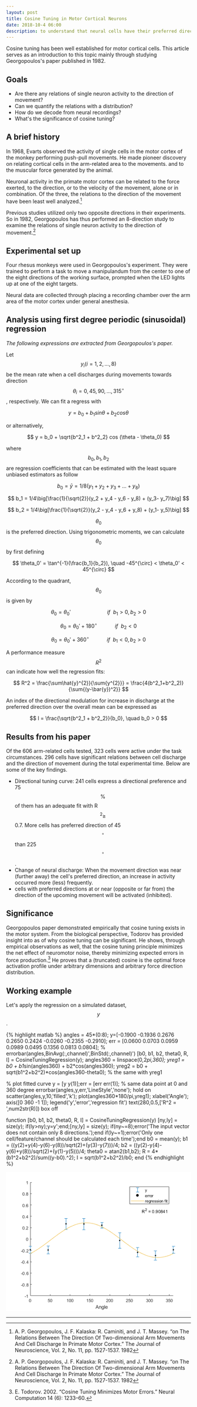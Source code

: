 ```yaml
---
layout: post
title: Cosine Tuning in Motor Cortical Neurons
date: 2018-10-4 06:00
description: to understand that neural cells have their preferred direction of movement and that it is distributed with a sinusoidal function
---
```


Cosine tuning has been well established for motor cortical cells. This article serves as an introduction to this topic mainly through studying Georgopoulos's paper published in 1982.

## Goals

* Are there any relations of single neuron activity to the direction of movement?
* Can we quantify the relations with a distribution?
* How do we decode from neural recordings?
* What's the significance of cosine tuning?

## A brief history

In 1968, Evarts observed the activity of single cells in the motor cortex of the monkey performing push-pull movements. He made pioneer discovery on relating cortical cells in the arm-related area to the movements. and to the muscular force generated by the animal.

Neuronal activity in the primate motor cortex can be related to the force exerted, to the direction, or to the velocity of the movement, alone or in combination. Of the three, the relations to the direction of the movement have been least well analyzed.[^Georgopoulos]

Previous studies utilized only two opposite directions in their experiments. So in 1982, Georgopoulos has thus performed an 8-direction study to examine the relations of single neuron activity to the direction of movement.[^Georgopoulos]

## Experimental set up

Four rhesus monkeys were used in Georgopoulos's experiment. They were trained to perform a task to move a manipulandum from the center to one of the eight directions of the working surface, prompted when the LED lights up at one of the eight targets.

Neural data are collected through placing a recording chamber over the arm area of the motor cortex under general anesthesia.

## Analysis using first degree periodic (sinusoidal) regression

*The following expressions are extracted from Georgopoulos's paper.*

Let $$ y_i (i = 1, 2, ..., 8 ) $$ be the mean rate when a cell discharges during movements towards direction $$ \theta_i = 0, 45, 90, ..., 315^{\circ}$$, respectively. We can fit a regress with

$$
y = b_0 + b_1sin \theta + b_2 cos \theta
$$

or alternatively,

$$
y = b_0 + \sqrt{b^2_1 + b^2_2} cos (\theta - \theta_0)
$$

where $$ b_0, b_1, b_2 $$ are regression coefficients that can be estimated with the least square unbiased estimators as follow

$$
b_0 = \bar{y} = 1/8(y_1 + y_2 + y_3 + ... + y_8)
$$

$$
b_1 = 1/4\big[\frac{1}{\sqrt{2}}(y_2 + y_4 - y_6 - y_8) + (y_3- y_7)\big]
$$

$$
b_2 = 1/4\big[\frac{1}{\sqrt{2}}(y_2 - y_4 - y_6 + y_8) + (y_1- y_5)\big]
$$

$$ \theta_0 $$ is the preferred direction. Using trigonometric moments, we can calculate $$ \theta_0 $$ by first defining

$$
\theta_0' = \tan^{-1}(\frac{b_1}{b_2}), \quad -45^{\circ} < \theta_0' < 45^{\circ}
$$

According to the quadrant, $$ \theta_0 $$ is given by

$$\theta_0 = \theta_0' \qquad\qquad\qquad \ if \ \ b_1 > 0, b_2 > 0 $$

$$\theta_0 = \theta_0' + 180^{\circ} \qquad\quad if \ \ b_2 < 0 $$

$$\theta_0 = \theta_0' + 360^{\circ} \qquad\quad if \ \ b_1 < 0, b_2 > 0 $$

A performance measure $$ R^2 $$ can indicate how well the regression fits:

$$
R^2 = \frac{\sum\hat{y}^{2}}{\sum{y^{2}}} = \frac{4(b^2_1+b^2_2)}{\sum{(y-\bar{y})^2}}
$$

An index of the directional modulation for increase in discharge at the preferred direction over the overall mean can be expressed as

$$
I = \frac{\sqrt{b^2_1 + b^2_2}}{b_0}, \quad b_0 > 0
$$

## Results from his paper

Of the 606 arm-related cells tested, 323 cells were active under the task circumstances. 296 cells have significant relations between cell discharge and the direction of movement during the total experimental time. Below are some of the key findings.

* Directional tuning curve: 241 cells express a directional preference and 75 $$\%$$ of them has an adequate fit with R$$^2 \geq$$ 0.7. More cells has preferred direction of 45$$^{\circ}$$ than 225$$^{\circ}$$.
* Change of neural discharge: When the movement direction was near (further away) the cell's preferred direction, an increase in activity occurred more (less) frequently.
* cells with preferred directions at or near (opposite or far from) the direction of the upcoming movement will be activated (inhibited).

## Significance

Georgopoulos paper demonstrated empirically that cosine tuning exists in the motor system. From the biological perspective, Todorov has provided insight into as of why cosine tuning can be significant. He shows, through empirical observations as well, that the cosine tuning principle minimizes the net effect of neuromotor noise, thereby minimizing expected errors in force production.[^Todorov] He proves that a (truncated) cosine is the optimal force activation profile under arbitrary dimensions and arbitrary force direction distribution.

## Working example

Let's apply the regression on a simulated dataset, $$y$$.

{% highlight matlab %}
angles = 45*(0:8);
y=[-0.1900   -0.1936    0.2676    0.2650    0.2424   -0.0260   -0.2355   -0.2910];
err = [0.0600    0.0703    0.0959    0.0989    0.0495    0.1356    0.0813    0.0804];
%     errorbar(angles,BinAvg(:,channel)',BinStd(:,channel)')
[b0, b1, b2, theta0, R, I] = CosineTuningRegression(y);
angles360 = linspace(0,2*pi,360);
yreg1 = b0 + b1*sin(angles360) + b2*cos(angles360);
yreg2 = b0 + sqrt(b1^2+b2^2)*cos(angles360-theta0); % the same with yreg1

% plot fitted curve
y = [y y(1)];err = [err err(1)]; % same data point at 0 and 360 degree
errorbar(angles,y,err,'LineStyle','none');
hold on
scatter(angles,y,10,'filled','k');
plot(angles360*180/pi,yreg1);
xlabel('Angle');
axis([0 360 -1 1]);
legend('y','error','regression fit')
text(280,0.5,['R^2 = ',num2str(R)])
box off

function [b0, b1, b2, theta0, R, I] = CosineTuningRegression(y)
    [ny,ly] = size(y);
    if(ly>ny);y=y';end;[ny,ly] = size(y);
    if(ny~=8);error('The input vector does not contain only 8 directions.');end
    if(ly~=1);error('Only one cell/feature/channel should be calculated each time');end
    b0 = mean(y);
    b1 = ((y(2)+y(4)-y(6)-y(8))/sqrt(2)+(y(3)-y(7)))/4;
    b2 = ((y(2)-y(4)-y(6)+y(8))/sqrt(2)+(y(1)-y(5)))/4;
    theta0 = atan2(b1,b2);
    R = 4*(b1^2+b2^2)/sum((y-b0).^2);
    I = sqrt(b1^2+b2^2)/b0;
end
{% endhighlight %}

![Plot fitted cosine curve on top of the real data.](/assets/img/posts/cosine_tuning_eg.png)



---
[^Georgopoulos]: A. P. Georgopoulos, J. F. Kalaska: R. Caminiti, and J. T. Massey. “on The Relations Between The Direction Of Two-dimensional Arm Movements And Cell Discharge In Primate Motor Cortex.” The Journal of Neuroscience, Vol. 2, No. 11, pp. 1527-1537. 1982

[^Todorov]: E. Todorov. 2002. “Cosine Tuning Minimizes Motor Errors.” Neural Computation 14 (6): 1233–60.
